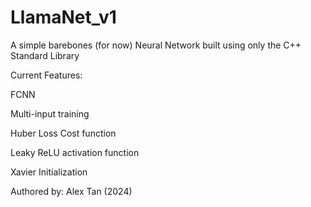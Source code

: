 # LlamaNet_v1

A simple barebones (for now) Neural Network built using only the C++ Standard Library

Current Features:

FCNN

Multi-input training

Huber Loss Cost function

Leaky ReLU activation function

Xavier Initialization


Authored by: Alex Tan (2024)
